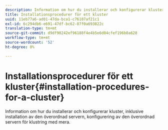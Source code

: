 ```yaml
---
description: Information om hur du installerar och konfigurerar kluster, inklusive installation av den överordnad servern, konfigurering av den överordnad servern för klustring med mera.
title: Installationsprocedurer för ett kluster
uuid: 11eb77a6-ad01-47da-bca1-c76107af21c1
exl-id: 6c294db6-e691-47df-bc62-87f0a693822c
translation-type: tm+mt
source-git-commit: d9df90242ef96188f4e4b5e6d04cfef196b0a628
workflow-type: tm+mt
source-wordcount: '52'
ht-degree: 0%

---
```


# Installationsprocedurer för ett kluster{#installation-procedures-for-a-cluster}

Information om hur du installerar och konfigurerar kluster, inklusive installation av den överordnad servern, konfigurering av den överordnad servern för klustring med mera.

